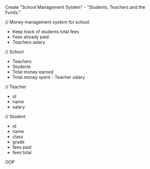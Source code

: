 Create "School Management System" - "Students, Teachers and the Funds."

// Money management system for school.
- Keep track of students total fees
- Fees already paid
- Teachers salary

// School
- Teachers
- Students
- Total money earned
- Total money spent - Teacher salary

// Teacher
- id
- name
- salary

// Student
- id
- name
- class
- grade
- fees paid
- fees total

OOP 